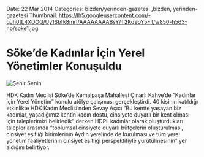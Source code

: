 Date: 22 Mar 2014
Categories: bizden/yerinden-gazetesi ,bizden, yerinden-gazetesi
Thumbnail: https://lh5.googleusercontent.com/-qJh0tL4XDOQ/Uy1Sbfk8mrI/AAAAAAAABsY/T2Kq9oY5FlI/w850-h563-no/soke1.jpg


# Söke’de Kadınlar İçin Yerel Yönetimler Konuşuldu

![Şehir Senin](https://lh5.googleusercontent.com/-qJh0tL4XDOQ/Uy1Sbfk8mrI/AAAAAAAABsY/T2Kq9oY5FlI/w850-h563-no/soke1.jpg)

HDK Kadın Meclisi Söke’de Kemalpaşa Mahallesi Çınarlı Kahve’de “Kadınlar için Yerel Yönetim” konulu atölye çalışması gerçekleştirdi. 40 kişinin katıldığı etkinlikte HDK Kadın Meclisi’nden Sevay Açıcı “Bu kentte yaşayan biz kadınlar,  yaşadığımız kentin kadın dostu, cinsiyete duyarlı bir kent olması için taleplerimizi belirledik” derken HDPli kadınlar olarak oluşturdukları talepler arasında “toplumsal cinsiyete duyarlı bütçelerin oluşturulması, cinsiyet eşitliği birimlerinin Aydın yerelinde de kurulması ve tüm yerel yönetim faaliyetlerinin cinsiyet eşitliği perspektifiyle yürütülmesinin” yer aldığını belirtiyor.
